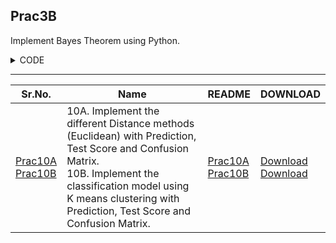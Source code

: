 ## Prac3B

Implement Bayes Theorem using Python.


<details>
<summary>CODE</summary>


```python




```

</details>

*************************************************************

| Sr.No. | Name | README | DOWNLOAD |
| --- | --- | --- | --- |
| [Prac10A](/MscIT/Semester%203/Machine_Learning/Practical10/) <br> [Prac10B](/MscIT/Semester%203/Machine_Learning/Practical10/) | 10A. Implement the different Distance methods (Euclidean) with Prediction, Test Score and Confusion Matrix. <br> 10B. Implement the classification model using K means clustering with Prediction, Test Score and Confusion Matrix. | [Prac10A](#prac10A) <br> [Prac10B](#prac10B) |  [Download](https://NinadKarlekar.github.io/Practical_BscIT_MscIT_Ninad/MscIT/Semester%203/Machine_Learning/Practical10/1_A.py) <br> [Download](https://NinadKarlekar.github.io/Practical_BscIT_MscIT_Ninad/MscIT/Semester%203/Machine_Learning/Practical10/1_A.py) |
